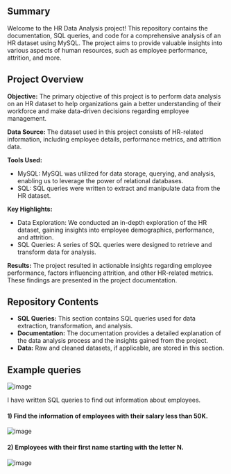 ## Summary

Welcome to the HR Data Analysis project! This repository contains the documentation, SQL queries, and code for a comprehensive analysis of an HR dataset using MySQL. The project aims to provide valuable insights into various aspects of human resources, such as employee performance, attrition, and more.

## Project Overview

**Objective:**
The primary objective of this project is to perform data analysis on an HR dataset to help organizations gain a better understanding of their workforce and make data-driven decisions regarding employee management.

**Data Source:**
The dataset used in this project consists of HR-related information, including employee details, performance metrics, and attrition data.

**Tools Used:**
- MySQL: MySQL was utilized for data storage, querying, and analysis, enabling us to leverage the power of relational databases.
- SQL: SQL queries were written to extract and manipulate data from the HR dataset.

**Key Highlights:**
- Data Exploration: We conducted an in-depth exploration of the HR dataset, gaining insights into employee demographics, performance, and attrition.
- SQL Queries: A series of SQL queries were designed to retrieve and transform data for analysis.

**Results:**
The project resulted in actionable insights regarding employee performance, factors influencing attrition, and other HR-related metrics. These findings are presented in the project documentation.

## Repository Contents

- **SQL Queries:** This section contains SQL queries used for data extraction, transformation, and analysis.
- **Documentation:** The documentation provides a detailed explanation of the data analysis process and the insights gained from the project.
- **Data:** Raw and cleaned datasets, if applicable, are stored in this section.

## Example queries




![image](https://github.com/yusufsjustit/HR-Database-using-MySQL/assets/125282550/318143f4-4d3d-477f-8038-ef2dc45da3da)


I have written SQL queries to find out information about employees. 

#### 1) Find the information of employees with their salary less than 50K. 


![image](https://github.com/yusufsjustit/HR-Database-using-MySQL/assets/125282550/8ba1a9e4-4824-4075-b91f-b48a2fda3e46)


#### 2) Employees with their first name starting with the letter N. 

![image](https://github.com/yusufsjustit/HR-Database-using-MySQL/assets/125282550/4dad9d13-6545-42b1-9f32-2dac6440f90c)
